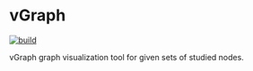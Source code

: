 # vGraph

[![build](https://github.com/mshumakov/vgraph/workflows/build/badge.svg)](https://github.com/mshumakov/vgraph/actions)

vGraph graph visualization tool for given sets of studied nodes.
